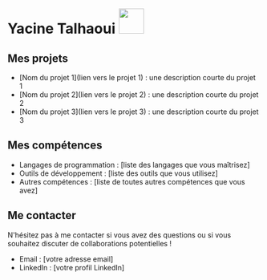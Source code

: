 # Yacine Talhaoui <img src="https://i.giphy.com/media/3o7qE3mzB6V9MZRSGI/giphy.webp" width="50">

## Mes projets

- [Nom du projet 1](lien vers le projet 1) : une description courte du projet 1
- [Nom du projet 2](lien vers le projet 2) : une description courte du projet 2
- [Nom du projet 3](lien vers le projet 3) : une description courte du projet 3

## Mes compétences

- Langages de programmation : [liste des langages que vous maîtrisez]
- Outils de développement : [liste des outils que vous utilisez]
- Autres compétences : [liste de toutes autres compétences que vous avez]

## Me contacter

N'hésitez pas à me contacter si vous avez des questions ou si vous souhaitez discuter de collaborations potentielles !

- Email : [votre adresse email]
- LinkedIn : [votre profil LinkedIn]

